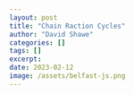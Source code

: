 ```yaml
---
layout: post
title: "Chain Raction Cycles"
author: "David Shawe"
categories: []
tags: []
excerpt: 
date: 2023-02-12
image: /assets/belfast-js.png
---
```

